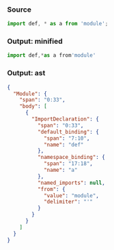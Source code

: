 ### Source
```js source:module
import def, * as a from 'module';
```

### Output: minified
```js
import def,*as a from'module'
```

### Output: ast
```json
{
  "Module": {
    "span": "0:33",
    "body": [
      {
        "ImportDeclaration": {
          "span": "0:33",
          "default_binding": {
            "span": "7:10",
            "name": "def"
          },
          "namespace_binding": {
            "span": "17:18",
            "name": "a"
          },
          "named_imports": null,
          "from": {
            "value": "module",
            "delimiter": "'"
          }
        }
      }
    ]
  }
}
```
